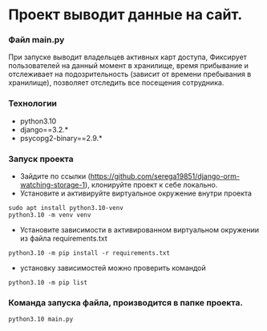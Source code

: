 # Проект выводит данные на сайт.

### Файл main.py
При запуске выводит владельцев активных карт доступа,
Фиксирует пользователей на данный момент в хранилище,
время прибывание и отслеживает на подозрительность
(зависит от времени пребывания в хранилище),
позволяет отследить все посещения сотрудника. 



### Технологии
- python3.10
- django==3.2.*
- psycopg2-binary==2.9.*


### Запуск проекта
- Зайдите по ссылки (https://github.com/serega19851/django-orm-watching-storage-1), клонируйте проект к себе локально.
- Установите и активируйте виртуальное окружение внутри проекта
```
sudo apt install python3.10-venv
python3.10 -m venv venv
```
- Установите зависимости в активированном виртуальном окружении из файла requirements.txt
```
python3.10 -m pip install -r requirements.txt
```
- установку зависимостей можно проверить командой 
```
python3.10 -m pip list
```

### Команда запуска файла, производится в папке проекта.
```
python3.10 main.py 
```